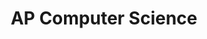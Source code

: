 ---
icon: fa-university
icon_type: icon
title: AP Computer Science
organization: Copenhagen Business Academy
order_id: 3
period: 01/09/2013 - 15/06/2015
description: As my first formal education in Software development, it gave me the chance to be exposed to both the theory and practice of Computer Science. Through the 2 years I was able to develop a lot of mini-projects and discover what I wanted to continue on for my following study.
---